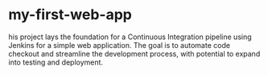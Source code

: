 # my-first-web-app
his project lays the foundation for a Continuous Integration pipeline using Jenkins for a simple web application. The goal is to automate code checkout and streamline the development process, with potential to expand into testing and deployment.
